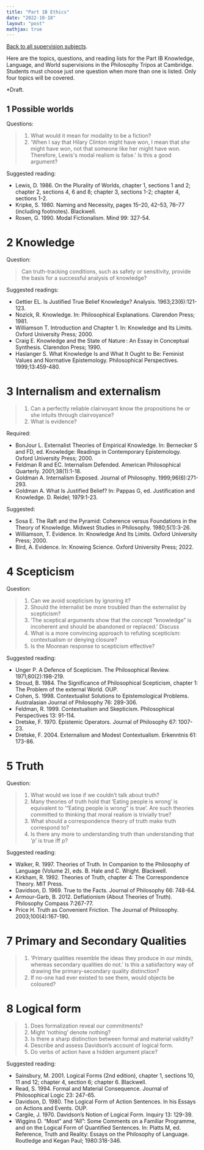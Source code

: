 ```yaml
---
title: "Part 1B Ethics"
date: "2022-10-18"
layout: "post"
mathjax: true
---
```


[Back to all supervision subjects](../).

Here are the topics, questions, and reading lists for the Part IB Knowledge, Language, and World supervisions in the Philosophy Tripos at Cambridge. Students must choose just one question when more than one is listed. Only four topics will be covered. 

*Draft. 

## 1 Possible worlds

Questions: 

> 1. What would it mean for modality to be a fiction?
> 2. 'When I say that Hilary Clinton might have won, I mean that *she* might have won, not that someone like her might have won. Therefore, Lewis's modal realism is false.' Is this a good argument?

Suggested reading:

- Lewis, D. 1986. On the Plurality of Worlds, chapter 1, sections 1 and 2; chapter 2, sections 4, 6 and 8; chapter 3, sections 1-2; chapter 4, sections 1-2.
- Kripke, S. 1980. Naming and Necessity, pages 15–20, 42–53, 76–77 (including footnotes). Blackwell.
- Rosen, G. 1990. Modal Fictionalism. Mind 99: 327-54.

# 2 Knowledge

Question: 

> Can truth-tracking conditions, such as safety or sensitivity, provide the basis for a successful analysis of knowledge?

Suggested readings: 

- Gettier EL. Is Justified True Belief Knowledge? Analysis. 1963;23(6):121-123.
- Nozick, R. Knowledge. In: Philosophical Explanations. Clarendon Press; 1981.
- Williamson T. Introduction and Chapter 1. In: Knowledge and Its Limits. Oxford University Press; 2000.
- Craig E. Knowledge and the State of Nature : An Essay in Conceptual Synthesis. Clarendon Press; 1990.
- Haslanger S. What Knowledge Is and What It Ought to Be: Feminist Values and Normative Epistemology. Philosophical Perspectives. 1999;13:459-480.

# 3 Internalism and externalism

> 1. Can a perfectly reliable clairvoyant know the propositions he or she intuits through clairvoyance?
> 2. What is evidence? 

Required: 

- BonJour L. Externalist Theories of Empirical Knowledge. In: Bernecker S and FD, ed. Knowledge: Readings in Contemporary Epistemology. Oxford University Press; 2000.
- Feldman R and EC. Internalism Defended. American Philosophical Quarterly. 2001;38(1):1-18.
- Goldman A. Internalism Exposed. Journal of Philosophy. 1999;96(6):271-293.
- Goldman A. What Is Justified Belief? In: Pappas G, ed. Justification and Knowledge. D. Reidel; 1979:1-23.

Suggested: 

- Sosa E. The Raft and the Pyramid: Coherence versus Foundations in the Theory of Knowledge. Midwest Studies in Philosophy. 1980;5(1):3-26.
- Williamson, T. Evidence. In: Knowledge And Its Limits. Oxford University Press; 2000.
- Bird, A. Evidence. In: Knowing Science. Oxford University Press; 2022. 

# 4 Scepticism

Question: 

> 1. Can we avoid scepticism by ignoring it?
> 2. Should the internalist be more troubled than the externalist by scepticism?
> 3. ‘The sceptical arguments show that the concept “knowledge” is incoherent and should be abandoned or replaced.’ Discuss
> 4. What is a more convincing approach to refuting scepticism: contextualism or denying closure?
> 5. Is the Moorean response to scepticism effective?

Suggested reading:

- Unger P. A Defence of Scepticism. The Philosophical Review. 1971;80(2):198-219.
- Stroud, B. 1984. The Significance of Philosophical Scepticism, chapter 1: The Problem of the external World. OUP.
- Cohen, S. 1998. Contextualist Solutions to Epistemological Problems. Australasian Journal of Philosophy 76: 289-306.
- Feldman, R. 1999. Contextualism and Skepticism. Philosophical Perspectives 13: 91-114.
- Dretske, F. 1970. Epistemic Operators. Journal of Philosophy 67: 1007-23.
- Dretske, F. 2004. Externalism and Modest Contextualism. Erkenntnis 61: 173-86.

# 5 Truth

Question: 

> 1. What would we lose if we couldn’t talk about truth?
> 2. Many theories of truth hold that ‘Eating people is wrong’ is equivalent to ‘“Eating people is wrong” is true’. Are such theories committed to thinking that moral realism is trivially true?
> 3. What should a correspondence theory of truth make truth correspond to?
> 4. Is there any more to understanding truth than understanding that ‘p’ is true iff p?

Suggested reading:

- Walker, R. 1997. Theories of Truth. In Companion to the Philosophy of Language (Volume 2), eds. B. Hale and C. Wright. Blackwell.
- Kirkham, R. 1992. Theories of Truth, chapter 4: The Correspondence Theory. MIT Press.
- Davidson, D. 1969. True to the Facts. Journal of Philosophy 66: 748-64.
- Armour-Garb, B. 2012. Deflationism (About Theories of Truth). Philosophy Compass 7:267-77.
- Price H. Truth as Convenient Friction. The Journal of Philosophy. 2003;100(4):167-190. 

# 7 Primary and Secondary Qualities

>  1. 'Primary qualities resemble the ideas they produce in our minds, whereas secondary qualities do not.' Is this a satisfactory way of drawing the primary-secondary quality distinction?
> 2. If no-one had ever existed to see them, would objects be coloured?

# 8 Logical form

> 1. Does formalization reveal our commitments?
> 2. Might ‘nothing’ denote nothing?
> 3. Is there a sharp distinction between formal and material validity?
> 4. Describe and assess Davidson’s account of logical form.
> 5. Do verbs of action have a hidden argument place? 

Suggested reading:

- Sainsbury, M. 2001. Logical Forms (2nd edition), chapter 1, sections 10, 11 and 12; chapter 4, section 6; chapter 6. Blackwell. 
- Read, S. 1994. Formal and Material Consequence. Journal of Philosophical Logic 23: 247-65.
- Davidson, D. 1980. The Logical Form of Action Sentences. In his Essays on Actions and Events. OUP.
- Cargile, J. 1970. Davidson’s Notion of Logical Form. Inquiry 13: 129-39.
- Wiggins D. “Most” and “All”: Some Comments on a Familiar Programme, and on the Logical Form of Quantified Sentences. In: Platts M, ed. Reference, Truth and Reality: Essays on the Philosophy of Language. Routledge and Kegan Paul; 1980:318-346.